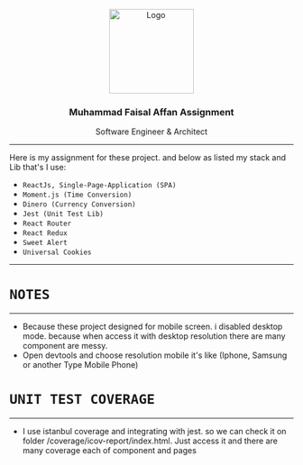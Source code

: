 <p align="center">
  <a href="https://faisalaffan.com">
    <img src="https://d1fdloi71mui9q.cloudfront.net/Qp59itkNRXKoXVt9zguK_6Dpd6ln7zAW63WN4" alt="Logo" width=150 height=150>
  </a>

  <h3 align="center">Muhammad Faisal Affan Assignment</h3>

  <p align="center">
    Software Engineer & Architect
  </p>
</p>

____

Here is my assignment for these project. and below as listed my stack and Lib that's I use:

- `ReactJs, Single-Page-Application (SPA)`
- `Moment.js (Time Conversion)`
- `Dinero (Currency Conversion)`
- `Jest (Unit Test Lib)`
- `React Router`
- `React Redux`
- `Sweet Alert`
- `Universal Cookies`
----
# `NOTES`
----
- Because these project designed for mobile screen. i disabled desktop mode. because when access it with desktop resolution there are many component are messy.
- Open devtools and choose resolution mobile it's like (Iphone, Samsung or another Type Mobile Phone)

# `UNIT TEST COVERAGE`
----
- I use istanbul coverage and integrating with jest. so we can check it on folder <rootdir>/coverage/icov-report/index.html. Just access it and there are many coverage each of component and pages

